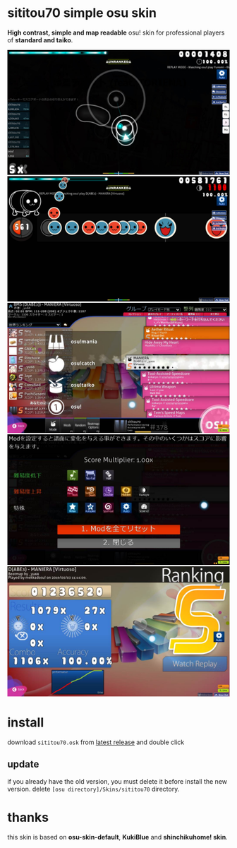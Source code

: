 # sititou70 simple osu skin
**High contrast, simple and map readable** osu! skin for professional players of **standard and taiko**.

![ss01](docs/ss01.jpg)
![ss02](docs/ss02.jpg)
![ss03](docs/ss03.jpg)
![ss04](docs/ss04.jpg)
![ss05](docs/ss05.jpg)

# install
download `sititou70.osk` from [latest release](https://github.com/sititou70/sititou70-osu-skin/releases) and double click

## update
if you already have the old version, you must delete it before install the new version.
delete `[osu directory]/Skins/sititou70` directory.

# thanks
this skin is based on **osu-skin-default**, **KukiBlue** and **shinchikuhome! skin**.

